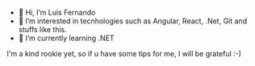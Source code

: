 - 👋 Hi, I’m Luis Fernando
- 👀 I’m interested in tecnhologies such as Angular, React, .Net, Git and stuffs like this.
- 🌱 I’m currently learning .NET

I'm a kind rookie yet, so if u have some tips for me, I will be grateful :-)
